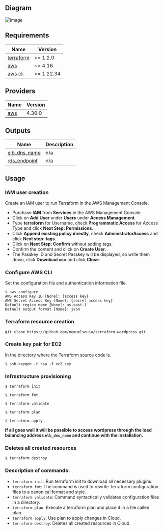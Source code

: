 ## Diagram
![image](./diagram.svg)

## Requirements

| Name | Version |
|------|---------|
| <a name="requirement_terraform"></a> [terraform](#requirement\_terraform) | >= 1.2.0 |
| <a name="requirement_aws"></a> [aws](#requirement\_aws) | ~> 4.16 |
| <a name="requirement_aws_cli"></a> [aws cli](#requirement\_aws_cli) | >= 1.22.34 |

## Providers

| Name | Version |
|------|---------|
| <a name="provider_aws"></a> [aws](#provider\_aws) | 4.30.0 |

## Outputs

| Name | Description |
|------|-------------|
| <a name="output_elb_dns_name"></a> [elb\_dns\_name](#output\_elb\_dns\_name) | n/a |
| <a name="output_rds_endpoint"></a> [rds\_endpoint](#output\_rds\_endpoint) | n/a |

## Usage

### IAM user creation

Create an IAM user to run Terraform in the AWS Management Console.
- Purchase **IAM** from **Services** in the AWS Management Console.
- Click on **Add User** under **Users** under **Access Management**.
- Type **terraform** for Username, check **Programmatic Access** for Access Type and click **Next Step: Permissions**.
- Click **Append existing policy directly**, check **AdministratorAccess** and click **Next step: tags**.
- Click on **Next Step: Confirm** without adding tags.
- Confirm the content and click on **Create User**.
- The Passkey ID and Secret Passkey will be displayed, so write them down, click **Download csv** and click **Close**.

### Configure AWS CLI

Set the configuration file and authentication information file.

```
$ aws configure
AWS Access Key ID [None]: {access key}
AWS Secret Access Key [None]: {secret access key}
Default region name [None]: us-east-1
Default output format [None]: json
```
### Terraform resource creation

```
git clone https://github.com/nemuelsousa/terraform-wordpress.git
```

### Create key pair for EC2

In the directory where the Terraform source code is.

```
$ ssh-keygen -t rsa -f ec2_key
```

### Infrastructure provisioning

```
$ terraform init
```
```
$ terraform fmt
```
```
$ terraform validate
```
```
$ terraform plan
```
```
$ terraform apply
```

**if all goes well it will be possible to access wordpress through the load balancing address `elb_dns_name` and continue with the installation.**

### Deletes all created resources

```
$ terraform destroy
```

### Description of commands:


- `terraform init`: Run terraform init to download all necessary plugins.
- `terraform fmt`: The command is used to rewrite Terraform configuration files to a canonical format and style.
- `terraform validate`: Command syntactically validates configuration files in a directory.
- `terraform plan`: Execute a terraform plan and place it in a file called plan.
- `terraform apply`: Use plan to apply changes in Cloud.
- `terraform destroy`: Deletes all created resources in Cloud.
